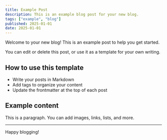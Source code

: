 ```yaml
---
title: Example Post
description: This is an example blog post for your new blog.
tags: ["example", "blog"]
published: 2025-01-01
date: 2025-01-01
---
```


Welcome to your new blog! This is an example post to help you get started.

You can edit or delete this post, or use it as a template for your own writing.

## How to use this template

- Write your posts in Markdown
- Add tags to organize your content
- Update the frontmatter at the top of each post

## Example content

This is a paragraph. You can add images, links, lists, and more.

---

Happy blogging!
